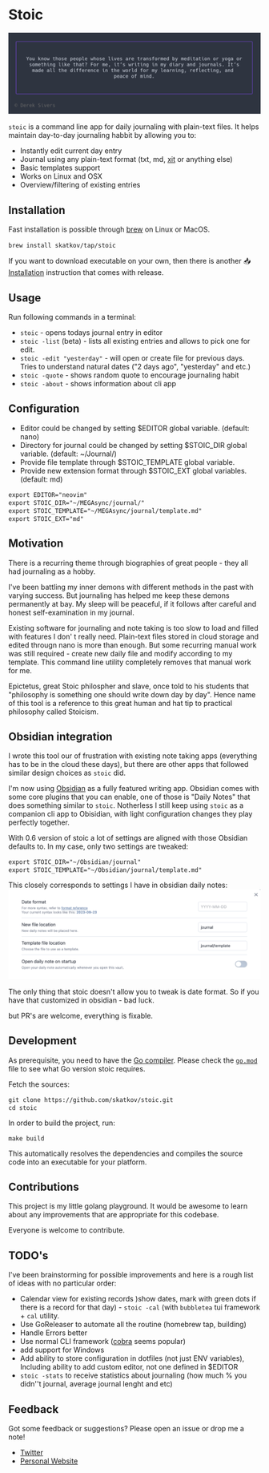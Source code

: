 # Stoic
![stoic](./demo.png)

`stoic` is a command line app for daily journaling with plain-text files. It helps maintain day-to-day journaling habbit by allowing you to:
- Instantly edit current day entry
- Journal using any plain-text format (txt, md, [xit](https://xit.jotaen.net/) or anything else)
- Basic templates support
- Works on Linux and OSX
- Overview/filtering of existing entries

## Installation
Fast installation is possible through [brew](https://brew.sh/) on Linux or MacOS.

`brew install skatkov/tap/stoic`

If you want to download executable on your own, then there is another 📥 [Installation](INSTALL.md) instruction that comes with release.

## Usage
Run following commands in a terminal:

* `stoic` - opens todays journal entry in editor
* `stoic -list` (beta) - lists all existing entries and allows to pick one for edit.
* `stoic -edit "yesterday"` - will open or create file for previous days. Tries to understand natural dates ("2 days ago", "yesterday" and etc.)
* `stoic -quote` - shows random quote to encourage journaling habit
* `stoic -about` - shows information about cli app

## Configuration

- Editor could be changed by setting $EDITOR global variable. (default: nano)
- Directory for journal could be changed by setting $STOIC_DIR global variable. (default: ~/Journal/)
- Provide file template through $STOIC_TEMPLATE global variable.
- Provide new extension format through $STOIC_EXT global variables. (default: md)

```
export EDITOR="neovim"
export STOIC_DIR="~/MEGAsync/journal/"
export STOIC_TEMPLATE="~/MEGAsync/journal/template.md"
export STOIC_EXT="md"
```

## Motivation
There is a recurring theme through biographies of great people - they all had journaling as a hobby.

I've been battling my inner demons with different methods in the past with varying success. But journaling has helped me keep these demons permanently at bay. My sleep will be peaceful, if it follows after careful and honest self-examination in my journal. 

Existing software for journaling and note taking is too slow to load and filled with features I don'
t really need. Plain-text files stored in cloud storage and edited througn nano is more than enough. But some recurring manual work was still required - create new daily file and  modify according to my template. This command line utility completely removes that manual work for me. 

Epictetus, great Stoic philospher and slave, once told to his students that "philosophy is something one should write down day by day". Hence name of this tool is a reference to this great human and hat tip to practical philosophy called Stoicism.

## Obsidian integration
I wrote this tool our of frustration with existing note taking apps (everything has to be in the cloud these days), but there are other apps that followed similar design choices as `stoic` did.

I'm now using [Obsidian](https://obsidian.md/) as a fully featured writing app. Obsidian comes with some core plugins that you can enable, one of those is "Daily Notes" that does something similar to `stoic`. Notherless I still keep using `stoic` as a companion cli app to Obisidian, with light configuration changes they play perfectly together.

With 0.6 version of stoic a lot of settings are aligned with those Obsidian defaults to. In my case, only two settings are tweaked:
```
export STOIC_DIR="~/Obsidian/journal"
export STOIC_TEMPLATE="~/Obsidian/journal/template.md" 
```
This closely corresponds to settings I have in obsidian daily notes:
![obsidian daily notes config](./obsidian-daily-notes.png)


The only thing that stoic doesn't allow you to tweak is date format. So if you have that customized in obsidian - bad luck.

but PR's are welcome, everything is fixable.

## Development
As prerequisite, you need to have the [Go compiler](https://golang.org/doc/install).
Please check the [`go.mod`](go.mod) file to see what Go version stoic requires.

Fetch the sources:

```
git clone https://github.com/skatkov/stoic.git
cd stoic
```

In order to build the project, run:

```
make build
```

This automatically resolves the dependencies and compiles the source code into an
executable for your platform.

## Contributions
This project is my little golang playground. It would be awesome to learn about any improvements that are appropriate for this codebase.

Everyone is welcome to contribute.

## TODO's
I've been brainstorming for possible improvements and here is a rough list of ideas with no particular order:

- Calendar view for existing records )show dates, mark with green dots if there is a record for that day) - `stoic -cal` (with `bubbletea` tui framework + `cal` utility.
- Use GoReleaser to automate all the routine (homebrew tap, building)
- Handle Errors better
- Use normal CLI framework ([cobra](https://github.com/spf13/cobra) seems popular)
- add support for Windows
- Add ability to store configuration in dotfiles (not just ENV variables), Including ability to add custom editor, not one defined in $EDITOR
- `stoic -stats` to receive statistics about journaling (how much % you didn''t journal, average journal lenght and etc)

## Feedback
Got some feedback or suggestions? Please open an issue or drop me a note!

* [Twitter](https://twitter.com/5katkov)
* [Personal Website](https://skatkov.com)
